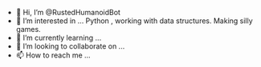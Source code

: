 - 👋 Hi, I’m @RustedHumanoidBot
- 👀 I’m interested in ... Python , working with data structures. Making silly games.
- 🌱 I’m currently learning ...
- 💞️ I’m looking to collaborate on ...
- 📫 How to reach me ...

<!---
RustedHumanoidBot/RustedHumanoidBot is a ✨ special ✨ repository because its `README.md` (this file) appears on your GitHub profile.
You can click the Preview link to take a look at your changes.
--->
